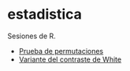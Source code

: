 # estadistica

Sesiones de R.

* [Prueba de permutaciones](https://github.com/riotorto/estadistica/blob/main/prueba.permutaciones.ipynb)
* [Variante del contraste de White](https://github.com/riotorto/estadistica/blob/main/variante.test.white.ipynb)
